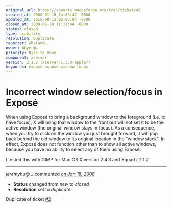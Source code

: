 ```yaml
---
original_url: https://xquartz.macosforge.org/trac/ticket/49
created_at: 2008-01-16 14:08:47 -0800
updated_at: 2015-08-13 02:03:04 -0700
closed_at: 2008-01-18 11:11:44 -0800
status: closed
type: usability
resolution: Duplicate
reporter: whelan@…
owner: bbyer@…
priority: Nice to Have
component: xserver
version: 2.1.2 (xserver-1.3.0-apple7)
keywords: exposé expose window focus
---
```


Incorrect window selection/focus in Exposé
==========================================


When using Exposé to bring a background window to the foreground (i.e. to have focus), X will bring that window to the front but will not set it to be the active window (the original window stays in focus). As a consequence, when you try to click on the window you just brought forward, it will pop back behind the old window to its original location in the "window stack". In effect, Exposé does not function other than to show all active windows, because you have no ability to select any of them using Exposé.

I tested this with GIMP for Mac OS X version 2.4.3 and Xquartz 2.1.2



---

*jeremyhu@…* commented *[on Jan 18, 2008](https://xquartz.macosforge.org/trac/ticket/49#comment:1 "January 18, 2008 at 11:11 AM PST")*

-   **Status** changed from *new* to *closed*
-   **Resolution** set to *duplicate*

Duplicate of ticket [\#⁠2](https://xquartz.macosforge.org/trac/ticket/2)



